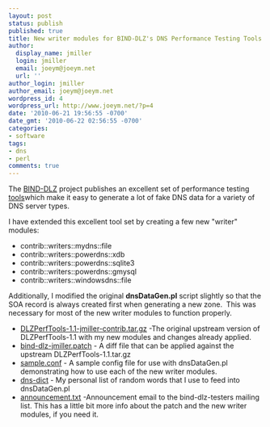 ```yaml
---
layout: post
status: publish
published: true
title: New writer modules for BIND-DLZ's DNS Performance Testing Tools
author:
  display_name: jmiller
  login: jmiller
  email: joeym@joeym.net
  url: ''
author_login: jmiller
author_email: joeym@joeym.net
wordpress_id: 4
wordpress_url: http://www.joeym.net/?p=4
date: '2010-06-21 19:56:55 -0700'
date_gmt: '2010-06-22 02:56:55 -0700'
categories:
- software
tags:
- dns
- perl
comments: true
---
```

The [BIND-DLZ](http://bind-dlz.sourceforge.net/ "BIND-DLZ") project publishes an excellent set of performance testing [tools](http://bind-dlz.sourceforge.net/perf_tools.html "bind-dlz performance testing tools")which make it easy to generate a lot of fake DNS data for a variety of DNS server types.

I have extended this excellent tool set by creating a few new "writer" modules:

- contrib::writers::mydns::file
- contrib::writers::powerdns::xdb
- contrib::writers::powerdns::sqlite3
- contrib::writers::powerdns::gmysql
- contrib::writers::windowsdns::file

<!--more-->

Additionally, I modified the original **dnsDataGen.pl** script slightly so that the SOA record is always created first when generating a new zone.  This was necessary for most of the new writer modules to function properly.

- [DLZPerfTools-1.1-jmiller-contrib.tar.gz](http://www.joeym.net/files/bind-dlz-patches/DLZPerfTools-1.1-jmiller-contrib.tar.gz "DLZPerfTools-1.1-jmiller-contrib.tar.gz") -The original upstream version of DLZPerfTools-1.1 with my new modules and changes already applied.
- [bind-dlz-jmiller.patch](http://www.joeym.net/files/bind-dlz-patches/bind-dlz-jmiller.patch "bind-dlz-jmiller.patch") - A diff file that can be applied against the upstream DLZPerfTools-1.1.tar.gz
- [sample.conf](http://www.joeym.net/files/bind-dlz-patches/sample.conf "sample.conf") - A sample config file for use with dnsDataGen.pl demonstrating how to use each of the new writer modules.
- [dns-dict](http://www.joeym.net/files/bind-dlz-patches/dns-dict "dns-dict") - My personal list of random words that I use to feed into dnsDataGen.pl
- [announcement.txt](http://www.joeym.net/files/bind-dlz-patches/announcement.txt "announcement.txt") -Announcement email to the bind-dlz-testers mailing list. This has a little bit more info about the patch and the new writer modules, if you need it.
